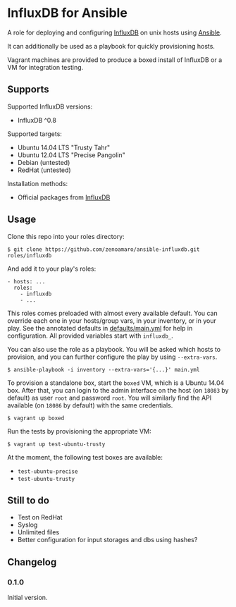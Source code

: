 InfluxDB for Ansible
======================
A role for deploying and configuring [InfluxDB](http://influxdb.com) on unix hosts using [Ansible](http://www.ansibleworks.com).

It can additionally be used as a playbook for quickly provisioning hosts.

Vagrant machines are provided to produce a boxed install of InfluxDB or a VM for integration testing.


Supports
--------
Supported InfluxDB versions:
- InfluxDB ^0.8

Supported targets:
- Ubuntu 14.04 LTS "Trusty Tahr"
- Ubuntu 12.04 LTS "Precise Pangolin"
- Debian (untested)
- RedHat (untested)

Installation methods:
- Official packages from [InfluxDB](http://influxdb.com/docs/v0.8/introduction/installation.html)


Usage
-----
Clone this repo into your roles directory:

    $ git clone https://github.com/zenoamaro/ansible-influxdb.git roles/influxdb

And add it to your play's roles:

    - hosts: ...
      roles:
        - influxdb
        - ...

This roles comes preloaded with almost every available default. You can override each one in your hosts/group vars, in your inventory, or in your play. See the annotated defaults in [defaults/main.yml](defaults/main.yml) for help in configuration. All provided variables start with `influxdb_`.

You can also use the role as a playbook. You will be asked which hosts to provision, and you can further configure the play by using `--extra-vars`.

    $ ansible-playbook -i inventory --extra-vars='{...}' main.yml

To provision a standalone box, start the `boxed` VM, which is a Ubuntu 14.04 box. After that, you can login to the admin interface on the host (on `18083` by default) as user `root` and password `root`. You will similarly find the API available (on `18086` by default) with the same credentials.

    $ vagrant up boxed

Run the tests by provisioning the appropriate VM:

    $ vagrant up test-ubuntu-trusty

At the moment, the following test boxes are available:

- `test-ubuntu-precise`
- `test-ubuntu-trusty`


Still to do
-----------
- Test on RedHat
- Syslog
- Unlimited files
- Better configuration for input storages and dbs using hashes?


Changelog
---------
### 0.1.0
Initial version.

